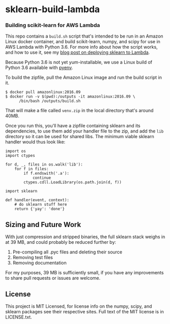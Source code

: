 # sklearn-build-lambda

### Building scikit-learn for AWS Lambda

This repo contains a `build.sh` script that's intended to be run in an Amazon
Linux docker container, and build scikit-learn, numpy, and scipy for use in AWS
Lambda with Python 3.6. For more info about how the script works, and how to use it, see my
[blog post on deploying sklearn to Lambda](https://serverlesscode.com/post/scikitlearn-with-amazon-linux-container/).

Because Python 3.6 is not yet yum-installable, we use a Linux build of Python 3.6 available with [pyenv](https://github.com/pyenv/pyenv).

To build the zipfile, pull the Amazon Linux image and run the build script in
it.

```
$ docker pull amazonlinux:2016.09
$ docker run -v $(pwd):/outputs -it amazonlinux:2016.09 \
      /bin/bash /outputs/build.sh
```

That will make a file called `venv.zip` in the local directory that's around
40MB.

Once you run this, you'll have a zipfile containing sklearn and its
dependencies, to use them add your handler file to the zip, and add the `lib`
directory so it can be used for shared libs. The minimum viable sklearn handler
would thus look like:

```
import os
import ctypes

for d, _, files in os.walk('lib'):
    for f in files:
        if f.endswith('.a'):
            continue
        ctypes.cdll.LoadLibrary(os.path.join(d, f))

import sklearn

def handler(event, context):
    # do sklearn stuff here
    return {'yay': 'done'}

```


## Sizing and Future Work

With just compression and stripped binaries, the full sklearn stack weighs in
at 39 MB, and could probably be reduced further by:

1. Pre-compiling all .pyc files and deleting their source
1. Removing test files
1. Removing documentation

For my purposes, 39 MB is sufficiently small, if you have any improvements to
share pull requests or issues are welcome.

## License

This project is MIT Licensed, for license info on the numpy, scipy, and sklearn
packages see their respective sites. Full text of the MIT license is in
LICENSE.txt.
